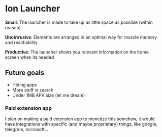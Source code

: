 
# Ion Launcher

**Small**: The launcher is made to take up as little space as possible (within reason)

**Unobtrusive**: Elements are arranged in an optimal way for muscle memory and reachability

**Productive**: The launcher shows you relevant information on the home screen when its needed

## Future goals

- Hiding apps
- More stuff in search
- Under 1MB APK size (let me dream)

### Paid extension app
I plan on making a paid extension app to monetize this somehow,
it would have integrations with specific (and maybe proprietary)
things, like google, telegram, microsoft...